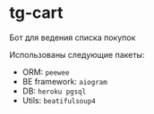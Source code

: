 # tg-cart
Бот для ведения списка покупок

Использованы следующие пакеты:
* ORM: `peewee`
* BE framework: `aiogram`
* DB: `heroku pgsql`
* Utils: `beatifulsoup4`

